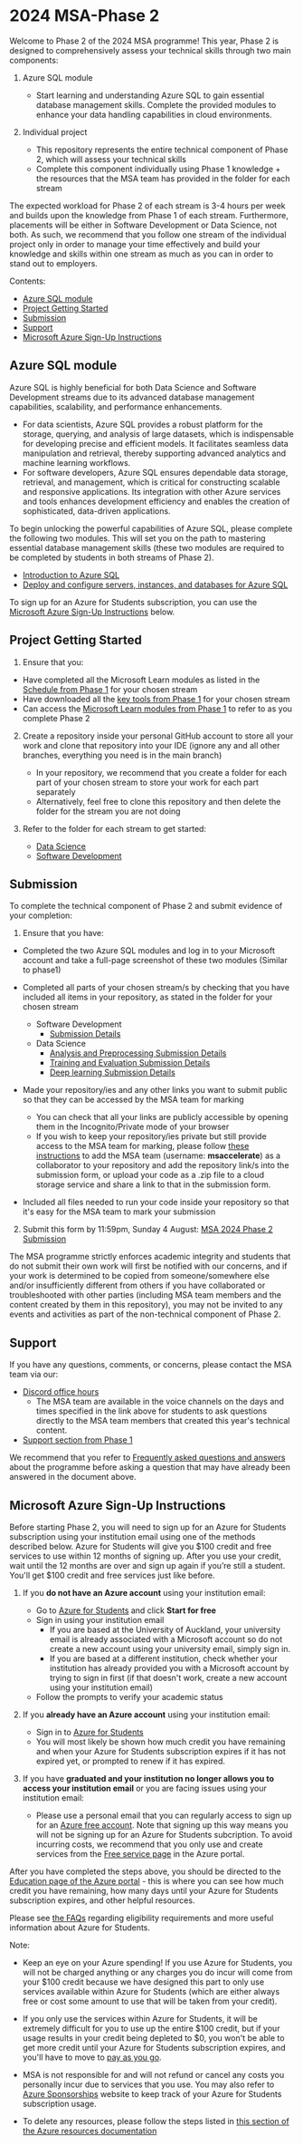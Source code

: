 # 2024 MSA-Phase 2

Welcome to Phase 2 of the 2024 MSA programme! This year, Phase 2 is designed to comprehensively assess your technical skills through two main components:

1. Azure SQL module
    - Start learning and understanding Azure SQL to gain essential database management skills. Complete the provided modules to enhance your data handling capabilities in cloud environments.

2. Individual project

    - This repository represents the entire technical component of Phase 2, which will assess your technical skills
    - Complete this component individually using Phase 1 knowledge + the resources that the MSA team has provided in the folder for each stream

The expected workload for Phase 2 of each stream is 3-4 hours per week and builds upon the knowledge from Phase 1 of each stream. Furthermore, placements will be either in Software Development or Data Science, not both. As such, we recommend that you follow one stream of the individual project only in order to manage your time effectively and build your knowledge and skills within one stream as much as you can in order to stand out to employers.

Contents:
- [Azure SQL module](https://github.com/NZMSA/2024-Phase-2#azure-sql-module)
- [Project Getting Started](https://github.com/NZMSA/2024-Phase-2#project-getting-started)
- [Submission](https://github.com/NZMSA/2024-Phase-2#submission)
- [Support](https://github.com/NZMSA/2024-Phase-2#support)
- [Microsoft Azure Sign-Up Instructions](https://github.com/NZMSA/2024-Phase-2#microsoft-azure-sign-up-instructions)


## Azure SQL module

Azure SQL is highly beneficial for both Data Science and Software Development streams due to its advanced database management capabilities, scalability, and performance enhancements.  

- For data scientists, Azure SQL provides a robust platform for the storage, querying, and analysis of large datasets, which is indispensable for developing precise and efficient models. It facilitates seamless data manipulation and retrieval, thereby supporting advanced analytics and machine learning workflows.
- For software developers, Azure SQL ensures dependable data storage, retrieval, and management, which is critical for constructing scalable and responsive applications. Its integration with other Azure services and tools enhances development efficiency and enables the creation of sophisticated, data-driven applications.

To begin unlocking the powerful capabilities of Azure SQL, please complete the following two modules. This will set you on the path to mastering essential database management skills (these two modules are required to be completed by students in both streams of Phase 2).
 - [Introduction to Azure SQL](https://learn.microsoft.com/training/modules/azure-sql-intro/?wt.mc_id=studentamb_319033)
 - [Deploy and configure servers, instances, and databases for Azure SQL](https://learn.microsoft.com/training/modules/azure-sql-deploy-configure/?wt.mc_id=studentamb_319033)

To sign up for an Azure for Students subscription, you can use the [Microsoft Azure Sign-Up Instructions](https://github.com/NZMSA/2024-Phase-2#microsoft-azure-sign-up-instructions) below.

## Project Getting Started

1. Ensure that you:
- Have completed all the Microsoft Learn modules as listed in the [Schedule from Phase 1](https://github.com/NZMSA/2024-Phase-1#schedule) for your chosen stream
- Have downloaded all the [key tools from Phase 1](https://github.com/NZMSA/2024-Phase-1#key-tools) for your chosen stream
- Can access the [Microsoft Learn modules from Phase 1](https://github.com/NZMSA/2024-Phase-1#schedule) to refer to as you complete Phase 2

2. Create a repository inside your personal GitHub account to store all your work and clone that repository into your IDE (ignore any and all other branches, everything you need is in the main branch)
    - In your repository, we recommend that you create a folder for each part of your chosen stream to store your work for each part separately
    - Alternatively, feel free to clone this repository and then delete the folder for the stream you are not doing

3. Refer to the folder for each stream to get started:
    - [Data Science](https://github.com/NZMSA/2024-Phase-2/tree/main/data-science)
    - [Software Development](https://github.com/NZMSA/2024-Phase-2/tree/main/software-development)

## Submission

To complete the technical component of Phase 2 and submit evidence of your completion:
1. Ensure that you have:
- Completed the two Azure SQL modules and log in to your Microsoft account and take a full-page screenshot of these two modules (Similar to phase1)
- Completed all parts of your chosen stream/s by checking that you have included all items in your repository, as stated in the folder for your chosen stream
    - Software Development
        - [Submission Details](https://github.com/NZMSA/2024-Phase-2/tree/main/software-development#submission)
    - Data Science
        - [Analysis and Preprocessing Submission Details](https://github.com/NZMSA/2024-Phase-2/tree/main/data-science/1.%20Analysis%20and%20Preprocessing#submission)
        - [Training and Evaluation Submission Details](https://github.com/NZMSA/2024-Phase-2/tree/main/data-science/2.%20Training%20and%20Evaluation#submission)
        - [Deep learning Submission Details](https://github.com/NZMSA/2024-Phase-2/tree/main/data-science/3.%20Microsoft%20Deep#submission)
- Made your repository/ies and any other links you want to submit public so that they can be accessed by the MSA team for marking
    - You can check that all your links are publicly accessible by opening them in the Incognito/Private mode of your browser
    - If you wish to keep your repository/ies private but still provide access to the MSA team for marking, please follow [these instructions](https://docs.github.com/en/account-and-profile/setting-up-and-managing-your-personal-account-on-github/managing-access-to-your-personal-repositories/inviting-collaborators-to-a-personal-repository#inviting-a-collaborator-to-a-personal-repository) to add the MSA team (username: **msaccelerate**) as a collaborator to your repository and add the repository link/s into the submission form, or upload your code as a .zip file to a cloud storage service and share a link to that in the submission form.

- Included all files needed to run your code inside your repository so that it's easy for the MSA team to mark your submission
2. Submit this form by 11:59pm, Sunday 4 August: [MSA 2024 Phase 2 Submission](https://forms.office.com/r/7FeEeWzHR2)

The MSA programme strictly enforces academic integrity and students that do not submit their own work will first be notified with our concerns, and if your work is determined to be copied from someone/somewhere else and/or insufficiently different from others if you have collaborated or troubleshooted with other parties (including MSA team members and the content created by them in this repository), you may not be invited to any events and activities as part of the non-technical component of Phase 2.

## Support

If you have any questions, comments, or concerns, please contact the MSA team via our:
- [Discord office hours](https://1drv.ms/x/s!AhUTdgNym7JMoyWIBFfa8IpZIeeS?e=MFUGMK)
    - The MSA team are available in the voice channels on the days and times specified in the link above for students to ask questions directly to the MSA team members that created this year's technical content.
- [Support section from Phase 1](https://github.com/NZMSA/2024-Phase-1#support)

We recommend that you refer to [Frequently asked questions and answers](https://1drv.ms/w/s!AhUTdgNym7JMnXR2kDiGvhJsfcjo?e=ML2NyC) about the programme before asking a question that may have already been answered in the document above.

## Microsoft Azure Sign-Up Instructions

Before starting Phase 2, you will need to sign up for an Azure for Students subscription using your institution email using one of the methods described below. Azure for Students will give you $100 credit and free services to use within 12 months of signing up. After you use your credit, wait until the 12 months are over and sign up again if you’re still a student. You'll get $100 credit and free services just like before.

1. If you **do not have an Azure account** using your institution email:
    -  Go to [Azure for Students](https://azure.microsoft.com/en-us/free/students) and click **Start for free**
    -  Sign in using your institution email
        - If you are based at the University of Auckland, your university email is already associated with a Microsoft account so do not create a new account using your university email, simply sign in.
        - If you are based at a different institution, check whether your institution has already provided you with a Microsoft account by trying to sign in first (if that doesn't work, create a new account using your institution email)
    - Follow the prompts to verify your academic status

2. If you **already have an Azure account** using your institution email:
    - Sign in to [Azure for Students](https://azure.microsoft.com/en-us/free/students)
    - You will most likely be shown how much credit you have remaining and when your Azure for Students subscription expires if it has not expired yet, or prompted to renew if it has expired.

3. If you have **graduated and your institution no longer allows you to access your institution email** or you are facing issues using your institution email:
    - Please use a personal email that you can regularly access to sign up for an [Azure free account](https://azure.microsoft.com/en-us/free/free-account-faq). Note that signing up this way means you will not be signing up for an Azure for Students subcription. To avoid incurring costs, we recommend that you only use and create services from the [Free service page](https://portal.azure.com/#blade/Microsoft_Azure_Billing/FreeServicesBlade) in the Azure portal.

After you have completed the steps above, you should be directed to the [Education page of the Azure portal](https://portal.azure.com/?Microsoft_Azure_Education_correlationId=e940c73ae3ec44b1852cb836987cef3e#view/Microsoft_Azure_Education/EducationMenuBlade/~/overview) - this is where you can see how much credit you have remaining, how many days until your Azure for Students subscription expires, and other helpful resources.

Please see [the FAQs](https://learn.microsoft.com/en-us/azure/education-hub/azure-dev-tools-teaching/program-faq#azure-for-students) regarding eligibility requirements and more useful information about Azure for Students.

Note:
- Keep an eye on your Azure spending! If you use Azure for Students, you will not be charged anything or any charges you do incur will come from your $100 credit because we have designed this part to only use services available within Azure for Students (which are either always free or cost some amount to use that will be taken from your credit). 

- If you only use the services within Azure for Students, it will be extremely difficult for you to use up the entire $100 credit, but if your usage results in your credit being depleted to $0, you won't be able to get more credit until your Azure for Students subscription expires, and you'll have to move to [pay as you go](https://azure.microsoft.com/en-us/free/students/?WT.mc_id=academic-9938-cxa).

- MSA is not responsible for and will not refund or cancel any costs you personally incur due to services that you use. You may also refer to [Azure Sponsorships](https://www.microsoftazuresponsorships.com) website to keep track of your Azure for Students subscription usage.

- To delete any resources, please follow the steps listed in [this section of the Azure resources documentation](https://learn.microsoft.com/en-us/azure/azure-resource-manager/management/manage-resources-portal#delete-resources)
